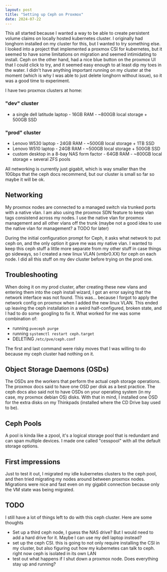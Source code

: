 ```yaml
---
layout: post
title: "Setting up Ceph on Proxmox"
date: 2024-07-22
---
```


This all started because I wanted a way to be able to create persistent volume claims on locally hosted kubernetes cluster. I originally had longhorn installed on my cluster for this, but I wanted to try something else. I looked into a project that implemented a proxmox CSI for kubernetes, but it seemed to have some limitations on migration and seemed intimidating to install. Ceph on the other hand, had a nice blue button on the proxmox UI that I could click to try, and it seemed easy enough to at least dip my toes in the water. I didn't have anything important running on my cluster at the moment (which is why I was able to just delete longhorn without issue), so it was a good time to experiment.

I have two proxmox clusters at home:

### "dev" cluster 

- a single dell latitude laptop - 16GB RAM - ~800GB local storage + 500GB SSD

### "prod" cluster 

- Lenovo W530 laptop - 24GB RAM - ~500GB local storage + 1TB SSD 
- Lenovo W510 laptop - 24GB RAM - ~500GB local storage + 500GB SSD
- custom desktop in a 8-bay NAS form factor - 64GB RAM - ~800GB local storage + several ZFS pools

All networking is currently just gigabit, which is way smaller than the 10Gbps that the ceph docs recommend, but our cluster is small so far so maybe it will be ok.

## Networking

My proxmox nodes are connected to a managed switch via trunked ports with a native vlan. I am also using the proxmox SDN feature to keep vlan tags consistend across my nodes. I use the native vlan for proxmox management and all other vlans off the trunk (maybe not a good idea to use the native vlan for management? a TODO for later)

During the initial configuration prompt for Ceph, it asks what network to put ceph on, and the only option it gave me was my native vlan. I wanted to keep this ceph stuff a little more separate from my other stuff in case things go sideways, so I created a new linux VLAN (vmbr0.XX) for ceph on each node. I did all this stuff on my dev cluster before trying on the prod one.

## Troubleshooting 

When doing it on my prod cluster, after creating these new vlans and entering them into the ceph install wizard, I got an error saying that the network interface was not found. This was... because I forgot to apply the network config on proxmox when I added the new linux VLAN. This ended up leaving the ceph installation in a weird half-configured, broken state, and I had to do some googling to fix it. What worked for me was some combination of:

- running `pveceph purge`
- running `systemctl restart ceph.target`
- DELETING `/etc/pve/ceph.conf` 

The first and last command were risky moves that I was willing to do because my ceph cluster had nothing on it.

## Object Storage Daemons (OSDs)

The OSDs are the workers that perform the actual ceph storage operations. The proxmox docs said to have one OSD per disk as a best practice. The ceph docs also said not to have OSDs on your operating system (in my case, my proxmox debian OS) disks. With that in mind, I installed one OSD for the extra disks on my Thinkpads (installed where the CD Drive bay used to be). 

## Ceph Pools

A pool is kinda like a zpool, it's a logical storage pool that is redundant and can span multiple devices. I made one called "cesspool" with all the default storage options. 

## First impressions

Just to test it out, I migrated my idle kubernetes clusters to the ceph pool, and then tried migrating my nodes around between proxmox nodes. Migrations were nice and fast even on my gigabit connection because only the VM state was being migrated. 

## TODO

I still have a lot of things left to do with this ceph cluster. Here are some thoughts

- Set up a third ceph node, I guess the NAS drive? But I would need to add a hard drive for it. Maybe I can use my dell laptop instead?
- set up the ceph CSI. this is going to not only require installing the CSI in my cluster, but also figuring out how my kubernetes can talk to ceph. right now ceph is isolated in its own LAN
- test out what happens if I shut down a proxmox node. Does everything stay up and running?